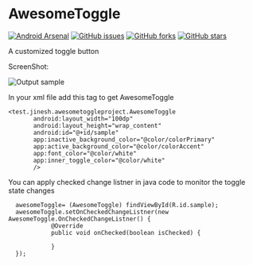 # AwesomeToggle
[![Android Arsenal](https://img.shields.io/badge/Android%20Arsenal-Awesome%20Toggle-blue.svg?style=flat)](https://android-arsenal.com/details/3/4699) [![GitHub issues](https://img.shields.io/github/issues/jineshfrancs/AwesomeToggle.svg)](https://github.com/jineshfrancs/AwesomeToggle/issues) [![GitHub forks](https://img.shields.io/github/forks/jineshfrancs/AwesomeToggle.svg)](https://github.com/jineshfrancs/AwesomeToggle/network) [![GitHub stars](https://img.shields.io/github/stars/jineshfrancs/AwesomeToggle.svg)](https://github.com/jineshfrancs/AwesomeToggle/stargazers)

A customized toggle button

ScreenShot:

![Output sample](https://github.com/jineshfrancs/AwesomeToggle/blob/master/screens/screen_new.gif)

In your xml file add this tag to get AwesomeToggle
 ```
 <test.jinesh.awesometoggleproject.AwesomeToggle
        android:layout_width="100dp"
        android:layout_height="wrap_content"
        android:id="@+id/sample"
        app:inactive_background_color="@color/colorPrimary"
        app:active_background_color="@color/colorAccent"
        app:font_color="@color/white"
        app:inner_toggle_color="@color/white"
        />
```      
You can apply checked change listner in java code to monitor the toggle state changes
```  
  awesomeToggle= (AwesomeToggle) findViewById(R.id.sample);
  awesomeToggle.setOnCheckedChangeListner(new AwesomeToggle.OnCheckedChangeListner() {
            @Override
            public void onChecked(boolean isChecked) {
                
            }
  });
```        
     
        
